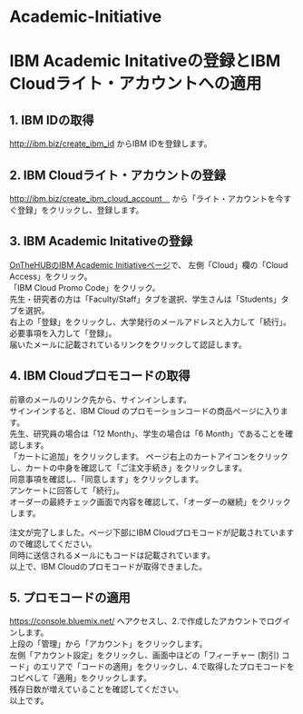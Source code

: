 # Academic-Initiative

# IBM Academic Initativeの登録とIBM Cloudライト・アカウントへの適用

## 1. IBM IDの取得  
http://ibm.biz/create_ibm_id からIBM IDを登録します。  
  

## 2. IBM Cloudライト・アカウントの登録  
http://ibm.biz/create_ibm_cloud_account　
から「ライト・アカウントを今すぐ登録」をクリックし、登録します。  
  

## 3. IBM Academic Initativeの登録

[OnTheHUBのIBM Academic Initiativeページ](URL "www.onthehub.com/ibm/")で、
左側「Cloud」欄の「Cloud Access」をクリック。  
「IBM Cloud Promo Code」をクリック。  
先生・研究者の方は「Faculty/Staff」タブを選択、学生さんは「Students」タブを選択。  
右上の「登録」をクリックし、大学発行のメールアドレスと入力して「続行」。  
必要事項を入力して「登録」。  
届いたメールに記載されているリンクをクリックして認証します。  
  
  
## 4. IBM Cloudプロモコードの取得  
前章のメールのリンク先から、サインインします。  
サインインすると、IBM Cloud のプロモーションコードの商品ページに⼊ります。  
先⽣、研究員の場合は「12 Month」、学⽣の場合は「6 Month」であることを確認します。  
「カートに追加」をクリックします。 
ページ右上のカートアイコンをクリックし、カートの中身を確認して「ご注文手続き」をクリックします。  
同意事項を確認し、「同意します」をクリックします。  
アンケートに回答して「続行」。  
オーダーの最終チェック画⾯で内容を確認して、「オーダーの継続」をクリックします。  
  
注⽂が完了しました。ページ下部にIBM Cloudプロモコードが記載されていますので確認してください。  
同時に送信されるメールにもコードは記載されています。  
以上で、IBM Cloudのプロモコードが取得できました。  
  

## 5. プロモコードの適用  
https://console.bluemix.net/
へアクセスし、2.で作成したアカウントでログインします。  
上段の「管理」から「アカウント」をクリックします。  
左側「アカウント設定」をクリックし、画面中ほどの「フィーチャー (割引) コード」のエリアで「コードの適用」をクリックし、4.で取得したプロモコードをコピペして「適用」をクリックします。  
残存日数が増えていることを確認してください。  
以上です。
